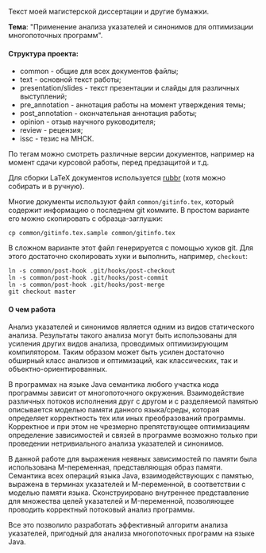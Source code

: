 Текст моей магистерской диссертации и другие бумажки.

**Тема**: "Применение анализа указателей и синонимов для оптимизации
многопоточных программ".

#### Структура проекта:

* common - общие для всех документов файлы;
* text - основной текст работы;
* presentation/slides - текст презентации и слайды для различных выступлений;
* pre\_annotation - аннотация работы на момент утверждения темы;
* post\_annotation - окончательная аннотация работы;
* opinion - отзыв научного руководителя;
* review - рецензия;
* issc - тезис на МНСК.

По тегам можно смотреть различные версии документов, например на момент сдачи
курсовой работы, перед предзащитой и т.д.

Для сборки LaTeX документов используется [rubbr](https://github.com/be9/rubbr)
(хотя можно собирать и в ручную).

Многие документы используют файл `common/gitinfo.tex`, который содержит
информацию о последнем git коммите. В простом варианте его можно скопировать с
образца-заглушки:

    cp common/gitinfo.tex.sample common/gitinfo.tex

В сложном варианте этот файл генерируется с помощью хуков git. Для этого
достаточно скопировать хуки и выполнить, например, `checkout`:

    ln -s common/post-hook .git/hooks/post-checkout
    ln -s common/post-hook .git/hooks/post-commit
    ln -s common/post-hook .git/hooks/post-merge
    git checkout master

#### О чем работа

Анализ указателей и синонимов является одним из видов статического анализа.
Результаты такого анализа могут быть использованы для усиления других видов
анализа, проводимых оптимизирующим компилятором. Таким образом может быть
усилен достаточно обширный класс анализов и оптимизаций, как классических, так
и объектно-ориентированных.

В программах на языке Java семантика любого участка кода программы зависит от
многопоточного окружения.
Взаимодействие различных потоков исполнения друг с другом и с разделяемой
памятью описывается моделью памяти данного языка/среды, которая
определяет корректность тех или иных преобразований программы.
Корректное и при этом не чрезмерно
препятствующее оптимизациям определение зависимостей и связей в программе
возможно только при проведении нетривиального анализа указателей и синонимов.

В данной работе для выражения неявных зависимостей по памяти была использована
M-переменная, представляющая образ памяти.
Семантика всех операций языка Java, взаимодействующих с памятью, выражена в
терминах указателей и M-переменной, в соответствии с моделью памяти
языка.
Сконструировано внутреннее представление для множества целей указателей и
M-переменной, позволяющее проводить корректный потоковый анализ
программы.

Все это позволило разработать
эффективный алгоритм анализа указателей, пригодный для анализа многопоточных
программ на языке Java.

